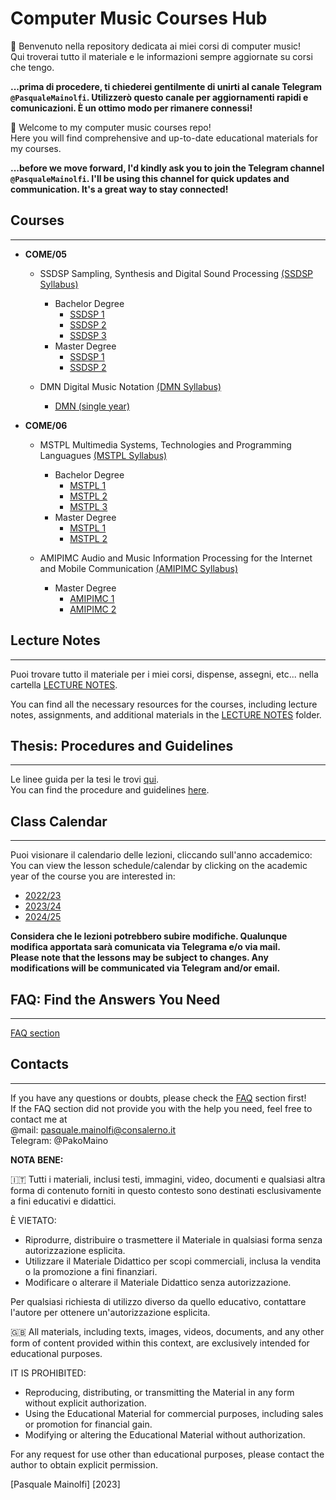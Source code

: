 # **Computer Music Courses Hub**

👋 Benvenuto nella repository dedicata ai miei corsi di computer music!  
Qui troverai tutto il materiale e le informazioni sempre aggiornate su corsi che tengo.  

**...prima di procedere, ti chiederei gentilmente di unirti al canale Telegram `@PasqualeMainolfi`. Utilizzerò questo canale per aggiornamenti rapidi e comunicazioni. È un ottimo modo per rimanere connessi!**

👋 Welcome to my computer music courses repo!  
Here you will find comprehensive and up-to-date educational materials for my courses.

**...before we move forward, I'd kindly ask you to join the Telegram channel `@PasqualeMainolfi`. I'll be using this channel for quick updates and communication. It's a great way to stay connected!**

## **Courses**

---

- **COME/05**  

  - SSDSP Sampling, Synthesis and Digital Sound Processing [(SSDSP Syllabus)](/COURSES/COME05/SamplingSynthesisAndDigitalSoundProcessing/SYLLABUS_AND_TOOLS.md)
    - Bachelor Degree
      - [SSDSP 1](/COURSES/COME05/SamplingSynthesisAndDigitalSoundProcessing/Bachelor/BachelorCourseProgram_first_year.md)
      - [SSDSP 2](/COURSES/COME05/SamplingSynthesisAndDigitalSoundProcessing/Bachelor/BachelorCourseProgram_second_year.md)
      - [SSDSP 3](/COURSES/COME05/SamplingSynthesisAndDigitalSoundProcessing/Bachelor/BachelorCourseProgram_third_year.md)
    - Master Degree
      - [SSDSP 1](/COURSES/COME05/SamplingSynthesisAndDigitalSoundProcessing/Master/MasterCourseProgram_first_year.md)
      - [SSDSP 2](/COURSES/COME05/SamplingSynthesisAndDigitalSoundProcessing/Master/MasterCourseProgram_second_year.md)

  - DMN Digital Music Notation [(DMN Syllabus)](/COURSES/COME05/DigitalMusicNotation/SYLLABUS_AND_TOOLS.md)
    - [DMN (single year)](/COURSES/COME05/DigitalMusicNotation/CourseProgram_single_year.md)

- **COME/06**

  - MSTPL Multimedia Systems, Technologies and Programming Languagues [(MSTPL Syllabus)](/COURSES/COME06/MultimediaSystemsTechnologiesAndProgrammingLanguagues/SYLLABUS_AND_TOOLS.md)  
    - Bachelor Degree
      - [MSTPL 1](/COURSES/COME06/MultimediaSystemsTechnologiesAndProgrammingLanguagues/Bachelor/BachelorCourseProgram_first_year.md)
      - [MSTPL 2](/COURSES/COME06/MultimediaSystemsTechnologiesAndProgrammingLanguagues/Bachelor/BachelorCourseProgram_second_year.md)
      - [MSTPL 3](/COURSES/COME06/MultimediaSystemsTechnologiesAndProgrammingLanguagues/Bachelor/BachelorCourseProgram_third_year.md)
    - Master Degree
      - [MSTPL 1](/COURSES/COME06/MultimediaSystemsTechnologiesAndProgrammingLanguagues/Master/MasterCourseProgram_first_year.md)
      - [MSTPL 2](/COURSES/COME06/MultimediaSystemsTechnologiesAndProgrammingLanguagues/Master/MasterCourseProgram_second_year.md)
  
  - AMIPIMC Audio and Music Information Processing for the Internet and Mobile Communication [(AMIPIMC Syllabus)](/COURSES/COME06/AudioAndMusicInformationProcessingForTheInternetAndMobilCommunication/SYLLABUS_AND_TOOLS.md)
    - Master Degree
      - [AMIPIMC 1](/COURSES/COME06/AudioAndMusicInformationProcessingForTheInternetAndMobilCommunication/Master/MasterCourseProgram_first_year.md)
      - [AMIPIMC 2](/COURSES/COME06/AudioAndMusicInformationProcessingForTheInternetAndMobilCommunication/Master/MasterCourseProgram_second_year.md)

## **Lecture Notes**  

---
Puoi trovare tutto il materiale per i miei corsi, dispense, assegni, etc... nella cartella [LECTURE NOTES](/LECTURE_NOTES/).

You can find all the necessary resources for the courses, including lecture notes, assignments, and additional materials in the [LECTURE NOTES](/LECTURE_NOTES/) folder.

## **Thesis: Procedures and Guidelines**  

---
Le linee guida per la tesi le trovi [qui](/THESIS_GUIDELINES/thesis.md).  
You can find the procedure and guidelines [here](/THESIS_GUIDELINES/thesis.md).

## **Class Calendar**  

---
Puoi visionare il calendario delle lezioni, cliccando sull'anno accademico:  
You can view the lesson schedule/calendar by clicking on the academic year of the course you are interested in:

- [2022/23](/CLASS_CALENDAR/CALENDAR.md#202223)
- [2023/24](/CLASS_CALENDAR/CALENDAR.md#202324)
- [2024/25](/CLASS_CALENDAR/CALENDAR.md#202425)

**Considera che le lezioni potrebbero subire modifiche. Qualunque modifica apportata sarà comunicata via Telegrama e/o via mail.**  
**Please note that the lessons may be subject to changes. Any modifications will be communicated via Telegram and/or email.**

## **FAQ: Find the Answers You Need**  

---
[FAQ section](/FAQ/FAQ.md)

## **Contacts**  

---
If you have any questions or doubts, please check the [FAQ](/FAQ/FAQ.md) section first!  
If the FAQ section did not provide you with the help you need, feel free to contact me at  
@mail: <pasquale.mainolfi@consalerno.it>  
Telegram: @PakoMaino  

**NOTA BENE:**  

🇮🇹 Tutti i materiali, inclusi testi, immagini, video, documenti e qualsiasi altra forma di contenuto
forniti in questo contesto sono destinati esclusivamente a fini educativi e didattici.

È VIETATO:

- Riprodurre, distribuire o trasmettere il Materiale in qualsiasi forma senza autorizzazione esplicita.
- Utilizzare il Materiale Didattico per scopi commerciali, inclusa la vendita o la promozione a fini finanziari.
- Modificare o alterare il Materiale Didattico senza autorizzazione.

Per qualsiasi richiesta di utilizzo diverso da quello educativo, contattare l'autore per ottenere un'autorizzazione esplicita.

🇬🇧 All materials, including texts, images, videos, documents, and any other form of content 
provided within this context, are exclusively intended for educational purposes.

IT IS PROHIBITED:

- Reproducing, distributing, or transmitting the Material in any form without explicit authorization.
- Using the Educational Material for commercial purposes, including sales or promotion for financial gain.
- Modifying or altering the Educational Material without authorization.

For any request for use other than educational purposes, please contact the author to obtain explicit permission.

[Pasquale Mainolfi]
[2023]
